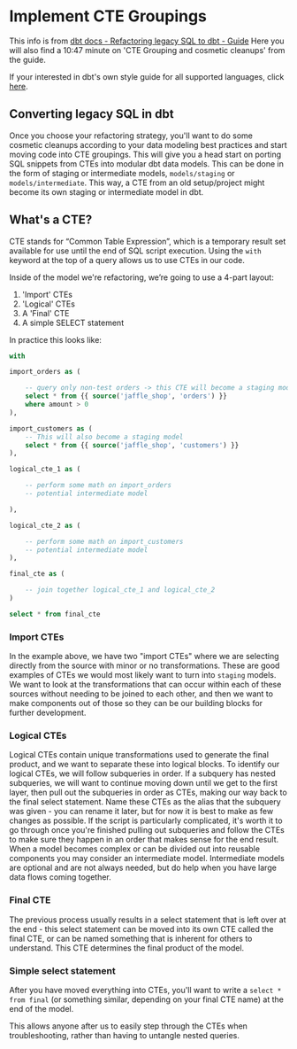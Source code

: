 # Implement CTE Groupings

This info is from [dbt docs - Refactoring legacy SQL to dbt - Guide](https://docs.getdbt.com/guides/refactoring-legacy-sql?step=5)
Here you will also find a 10:47 minute on 'CTE Grouping and cosmetic cleanups' from the guide.

If your interested in dbt's own style guide for all supported languages, click [here](https://docs.getdbt.com/best-practices/how-we-style/0-how-we-style-our-dbt-projects#why-does-style-matter).

## Converting legacy SQL in dbt

Once you choose your refactoring strategy, you'll want to do some cosmetic cleanups according to your data modeling best practices and start moving code into CTE groupings. This will give you a head start on porting SQL snippets from CTEs into modular dbt data models. This can be done in the form of staging or intermediate models, `models/staging` or `models/intermediate`. This way, a CTE from an old setup/project might become its own staging or intermediate model in dbt.

## What's a CTE?

CTE stands for “Common Table Expression”, which is a temporary result set available for use until the end of SQL script execution. Using the `with` keyword at the top of a query allows us to use CTEs in our code.

Inside of the model we're refactoring, we’re going to use a 4-part layout:

1. 'Import' CTEs
2. 'Logical' CTEs
3. A 'Final' CTE
4. A simple SELECT statement

In practice this looks like:
```sql
with

import_orders as (

    -- query only non-test orders -> this CTE will become a staging model
    select * from {{ source('jaffle_shop', 'orders') }}
    where amount > 0
),

import_customers as (
    -- This will also become a staging model
    select * from {{ source('jaffle_shop', 'customers') }}
),

logical_cte_1 as (

    -- perform some math on import_orders
    -- potential intermediate model

),

logical_cte_2 as (

    -- perform some math on import_customers
    -- potential intermediate model
),

final_cte as (

    -- join together logical_cte_1 and logical_cte_2
)

select * from final_cte
```

### Import CTEs

In the example above, we have two "import CTEs" where we are selecting directly from the source with minor or no transformations. These are good examples of CTEs we would most likely want to turn into `staging` models. We want to look at the transformations that can occur within each of these sources without needing to be joined to each other, and then we want to make components out of those so they can be our building blocks for further development.

### Logical CTEs

Logical CTEs contain unique transformations used to generate the final product, and we want to separate these into logical blocks. To identify our logical CTEs, we will follow subqueries in order.
If a subquery has nested subqueries, we will want to continue moving down until we get to the first layer, then pull out the subqueries in order as CTEs, making our way back to the final select statement.
Name these CTEs as the alias that the subquery was given - you can rename it later, but for now it is best to make as few changes as possible.
If the script is particularly complicated, it's worth it to go through once you're finished pulling out subqueries and follow the CTEs to make sure they happen in an order that makes sense for the end result.
When a model becomes complex or can be divided out into reusable components you may consider an intermediate model. Intermediate models are optional and are not always needed, but do help when you have large data flows coming together.

### Final CTE

The previous process usually results in a select statement that is left over at the end - this select statement can be moved into its own CTE called the final CTE, or can be named something that is inherent for others to understand. This CTE determines the final product of the model.

### Simple select statement

After you have moved everything into CTEs, you'll want to write a `select * from final` (or something similar, depending on your final CTE name) at the end of the model.

This allows anyone after us to easily step through the CTEs when troubleshooting, rather than having to untangle nested queries.
